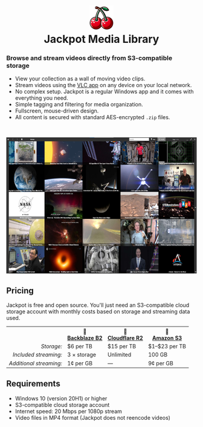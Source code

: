 <h1 align="center"><img src="../src/J.App/Resources/App.png" width=64 height=64><br>Jackpot Media Library</h1>

### Browse and stream videos directly from S3-compatible storage
 
- View your collection as a wall of moving video clips.
- Stream videos using the [VLC app](https://www.videolan.org/vlc/) on any device on your local network.
- No complex setup. Jackpot is a regular Windows app and it comes with everything you need.
- Simple tagging and filtering for media organization.
- Fullscreen, mouse-driven design.
- All content is secured with standard AES-encrypted `.zip` files.

<br>
<p align="center"><img src="img/main-screenshot.jpg" width=640 height=360></p>

## Pricing

Jackpot is free and open source.
You'll just need an S3-compatible cloud storage account with monthly costs based on storage and streaming data used.

<table>
<tr>
<td>&nbsp;</td>
<th align="center">🥇<br><a href="https://www.backblaze.com/cloud-storage" rel="nofollow">Backblaze&nbsp;B2</a></td>
<th align="center">🥈<br><a href="https://www.cloudflare.com/developer-platform/r2/" rel="nofollow">Cloudflare&nbsp;R2</a></td>
<th align="center">💸<br><a href="https://aws.amazon.com/s3/" rel="nofollow">Amazon&nbsp;S3</a></td>
</tr>
<tr>
<td align="right"><i>Storage:</i></td>
<td>$6 per TB</td>
<td>$15 per TB</td>
<td>$1&ndash;$23 per TB</td>
</tr>
<tr>
<td align="right"><i>Included streaming:</i></td>
<td>3 × storage</td>
<td>Unlimited</td>
<td>100 GB</td>
</tr>
<tr>
<td align="right"><i>Additional streaming:</i></td>
<td>1¢ per GB</td>
<td>&mdash;</td>
<td>9¢ per GB</td>
</tr>
</table>

## Requirements

- Windows 10 (version 20H1) or higher
- S3-compatible cloud storage account
- Internet speed: 20&nbsp;Mbps per 1080p stream
- Video files in MP4 format (Jackpot does not reencode videos)
